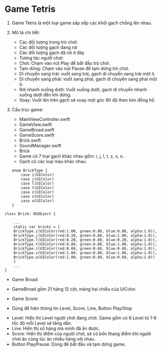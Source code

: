 #  Game Tetris
1. Game Tetris là một loại game sắp xếp các khối gạch chồng lên nhau.
2. Mô tả chi tiết:
    * Các đối tượng trong trò chơi:
    - Các đối tượng gạch đang rơi
    - Các đối tượng gạch đã rơi ở đáy

    * Tương tác người chơi:
    - Chơi: Chạm vào nút Play để bắt đầu trò chơi.
    - Tạm dừng: Chạm vào nút Pause để tạm dừng trò chơi.
    - Di chuyển sang trái: vuốt sang trái, gạch di chuyển sang trái một ô.
    - Di chuyển sang phải: vuốt sang phải, gạch di chuyển sang phải một ô.
    - Rơi nhanh xuống dưới: Vuốt xuống dưới, gạch di chuyển nhanh xuống dưới đến khi dừng.
    - Xoay: Vuốt lên trên gạch sẽ xoay một góc 90 độ theo kim đồng hồ.
3. Cấu trúc game:

    + MainViewController.swift
    + GameView.swift
    - GameBroad.swift
    - GameScore.swift
    - Brick.swift
    + SoundManager.swift

    * Brick
    - Game có 7 loại gạch khác nhau gồm: i, j, l, t, z, s, o.
    - Gạch có các loại màu khác nhau.

    ```
    enum BrickType {
        case i(UIColor)
        case j(UIColor)
        case l(UIColor)
        case t(UIColor)
        case z(UIColor)
        case s(UIColor)
        case o(UIColor)
    }  

```
class Brick: NSObject {

    ...
    static var bricks = [
    BrickType.i(UIColor(red:1.00, green:0.80, blue:0.00, alpha:1.0)),
    BrickType.j(UIColor(red:0.20, green:0.60, blue:1.00, alpha:1.0)),
    BrickType.l(UIColor(red:0.20, green:0.80, blue:0.20, alpha:1.0)),
    BrickType.t(UIColor(red:0.80, green:0.00, blue:1.00, alpha:1.0)),
    BrickType.z(UIColor(red:0.00, green:0.60, blue:0.60, alpha:1.0)),
    BrickType.s(UIColor(red:1.00, green:0.80, blue:1.00, alpha:1.0)),
    BrickType.o(UIColor(red:1.00, green:0.60, blue:0.60, alpha:1.0))
    ]
    ...    
}
```

* Game Broad:
- GameBroad gồm 21 hàng 12 cột, mảng hai chiều của UIColor.


* Game Score:
+ Dùng để hiện thông tin Level, Score, Line, Button Play/Stop

- Level: Hiển thị Level người chơi đang chơi. Game gồm có 6 Level từ 1-6 tốc độ mỗi Level sẽ tăng dần.
- Line: Hiển thị số hàng mà mình đã ăn được.
- Score: Hiển thị điểm của người chơi, sẽ có bốn thang điểm khi người chơi ăn cùng lúc ăn nhiều hàng với nhau.
- Button Play/Pause: Dùng để bắt đầu và tạm dừng game.
